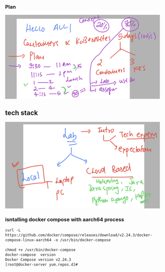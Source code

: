 ### Plan 

<img src="plan.png">

## tech stack 

<img src="tech.png">

### isntalling docker compose with aarch64 process

```
curl -L https://github.com/docker/compose/releases/download/v2.24.3/docker-compose-linux-aarch64 -o /usr/bin/docker-compose

chmod +x /usr/bin/docker-compose
docker-compose  version 
Docker Compose version v2.24.3
[root@docker-server yum.repos.d]# 

```


